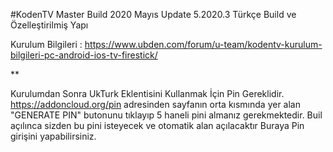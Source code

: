 #KodenTV Master Build 2020 Mayıs Update 5.2020.3
Türkçe Build ve Özelleştirilmiş Yapı

Kurulum Bilgileri : https://www.ubden.com/forum/u-team/kodentv-kurulum-bilgileri-pc-android-ios-tv-firestick/

**

Kurulumdan Sonra UkTurk Eklentisini Kullanmak İçin Pin Gereklidir. https://addoncloud.org/pin adresinden sayfanın orta kısmında yer alan "GENERATE PIN" butonunu tıklayıp 5 haneli pini almanız gerekmektedir. Buil açılınca sizden bu pini isteyecek ve otomatik alan açılacaktır Buraya Pin girişini yapabilirsiniz.
